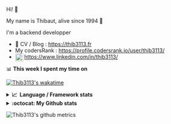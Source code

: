 Hi! 👋

My name is Thibaut, alive since 1994 🍷

I'm a backend developper

-   📝 CV / Blog : https://thib3113.fr
-   My codersRank : https://profile.codersrank.io/user/thib3113/
-   <a href="https://www.linkedin.com/in/thib3113/"><img align="left" alt="Thib3113's Linkedin" width="21px" src="https://img.icons8.com/color/48/linkedin.png" /></a> https://www.linkedin.com/in/thib3113/

📊 **This week I spent my time on**

[![Thib3113's wakatime](https://github-readme-stats.vercel.app/api/wakatime?username=thib3113&layout=default&theme=dracula&langs_count=6&hide_title=true&hide_border=true)](https://wakatime.com/@thib3113)

<details>
  <summary><b>📈&nbsp;&nbsp;Language&nbsp;/&nbsp;Framework stats</b></summary>
  <br/>  
  <a href='https://profile.codersrank.io/user/thib3113/'>
  <img src='http://cr-skills-chart-widget.azurewebsites.net/api/api?username=thib3113&padding=30&skills=php,batchfile,javascript,less,mysql,reactjs,scss,shell,typescript,vue'>
  </a>
</details>

<details>
  <summary><b>:octocat: My Github stats</b></summary>
  <br/>  
  
  <img src="https://github-readme-stats.vercel.app/api?username=thib3113&theme=dracula&show_icons=true&" alt="Thib3113's GitHub stats" />

<!--START_SECTION:activity-->

1. 🚀 Published release [docker fix](https://github.com/thib3113/unifi-blockips-srv/releases/tag/v1.5.1) in [thib3113/unifi-blockips-srv](https://github.com/thib3113/unifi-blockips-srv)
2. 🚀 Published release [v1.5.0 - UnifiOS 3.2+ support](https://github.com/thib3113/unifi-blockips-srv/releases/tag/v1.5.0) in [thib3113/unifi-blockips-srv](https://github.com/thib3113/unifi-blockips-srv)
3. 🎉 Merged PR [#369](https://github.com/thib3113/unifi-blockips-srv/pull/369) in [thib3113/unifi-blockips-srv](https://github.com/thib3113/unifi-blockips-srv)
4. 💪 Opened PR [#369](https://github.com/thib3113/unifi-blockips-srv/pull/369) in [thib3113/unifi-blockips-srv](https://github.com/thib3113/unifi-blockips-srv)
5. 🎉 Merged PR [#368](https://github.com/thib3113/unifi-blockips-srv/pull/368) in [thib3113/unifi-blockips-srv](https://github.com/thib3113/unifi-blockips-srv)
 <!--END_SECTION:activity-->

</details>

![Thib3113's github metrics](https://gist.githubusercontent.com/thib3113/83a96e16f8bca103f1b0e376186c66ec/raw/github-metrics.svg)
